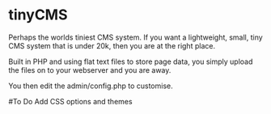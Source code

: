 tinyCMS
=======

Perhaps the worlds tiniest CMS system. If you want a lightweight, small, tiny CMS system that is under 20k, then you are at the right place.

Built in PHP and using flat text files to store page data, you simply upload the files on to your webserver and you are away.

You then edit the admin/config.php to customise.

#To Do
Add CSS options and themes
